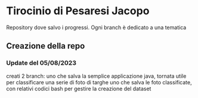 # Tirocinio di Pesaresi Jacopo

Repository dove salvo i progressi. Ogni branch è dedicato a una tematica

## Creazione della repo
### Update del 05/08/2023
creati 2 branch: 
uno che salva la semplice applicazione java, tornata utile per classificare una serie di foto di targhe
uno che salva le foto classificate, con relativi codici bash per gestire la creazione del dataset
